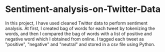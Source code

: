 # Sentiment-analysis-on-Twitter-Data

In this project, I have used cleaned Twitter data to perform sentiment analysis. At first, I created bag of words for each tweet by tokenizing the words, and then I compared the bag of words with a list of positive and negative word which I obtained from online. I tagged each tweet as "positive", "negative" and "neutral" and stored in a csv file using Python.
